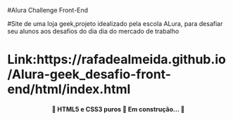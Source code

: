 #Alura Challenge Front-End


#Site de uma loja geek,projeto idealizado pela escola ALura, para desafiar seu alunos aos desafios do dia dia
do mercado de trabalho

<h1>Link:https://rafadealmeida.github.io/Alura-geek_desafio-front-end/html/index.html
</h1>

<h4 align="center"> 
	🚧  HTML5 e CSS3 puros 🚀 Em construção...  🚧
</h4>